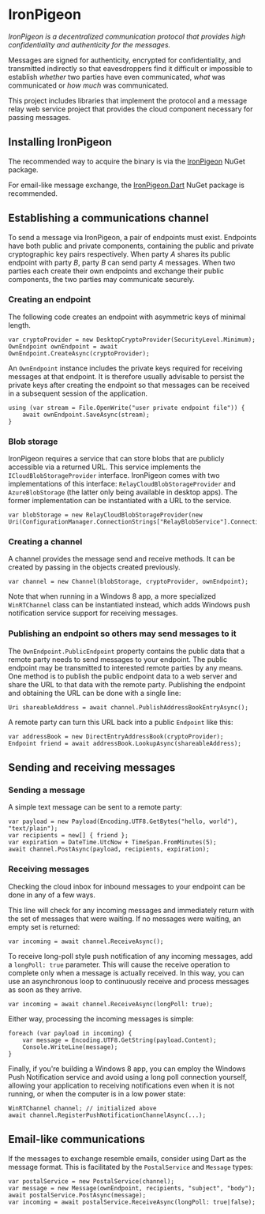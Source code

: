 IronPigeon
==========

*IronPigeon is a decentralized communication protocol that provides high
confidentiality and authenticity for the messages.*

Messages are signed for authenticity, encrypted for confidentiality,
and transmitted indirectly so that eavesdroppers find it difficult or
impossible to establish *whether* two parties have even communicated,
*what* was communicated or *how much* was communicated.

This project includes libraries that implement the protocol and a message
relay web service project that provides the cloud component necessary for
passing messages.

Installing IronPigeon
---------------------

The recommended way to acquire the binary is via the
[IronPigeon][1] NuGet package.

For email-like message exchange, the [IronPigeon.Dart][2]
NuGet package is recommended.

Establishing a communications channel
-------------------------------------

To send a message via IronPigeon, a pair of endpoints must exist.
Endpoints have both public and private components, containing the public
and private cryptographic key pairs respectively.  When party *A* shares its
public endpoint with party *B*, party *B* can send party *A* messages.
When two parties each create their own endpoints and exchange their public
components, the two parties may communicate securely.

### Creating an endpoint
The following code creates an endpoint with asymmetric keys of minimal length.

	var cryptoProvider = new DesktopCryptoProvider(SecurityLevel.Minimum);
	OwnEndpoint ownEndpoint = await OwnEndpoint.CreateAsync(cryptoProvider);

An `OwnEndpoint` instance includes the private keys required for receiving
messages at that endpoint.  It is therefore usually advisable to persist the
private keys after creating the endpoint so that messages can be received
in a subsequent session of the application.

	using (var stream = File.OpenWrite("user private endpoint file")) {
		await ownEndpoint.SaveAsync(stream);
	}

### Blob storage

IronPigeon requires a service that can store blobs that are publicly
accessible via a returned URL.  This service implements the 
`ICloudBlobStorageProvider` interface.  IronPigeon comes with two
implementations of this interface: `RelayCloudBlobStorageProvider` and
`AzureBlobStorage` (the latter only being available in desktop apps).
The former implementation can be instantiated with a URL to the service.

	var blobStorage = new RelayCloudBlobStorageProvider(new Uri(ConfigurationManager.ConnectionStrings["RelayBlobService"].ConnectionString));

### Creating a channel

A channel provides the message send and receive methods.  It can be created
by passing in the objects created previously.

	var channel = new Channel(blobStorage, cryptoProvider, ownEndpoint);

Note that when running in a Windows 8 app, a more specialized `WinRTChannel`
class can be instantiated instead, which adds Windows push notification
service support for receiving messages.

### Publishing an endpoint so others may send messages to it

The `OwnEndpoint.PublicEndpoint` property contains the public data that a
remote party needs to send messages to your endpoint.  The public endpoint
may be transmitted to interested remote parties by any means.  One method is
to publish the public endpoint data to a web server and share the URL to that
data with the remote party.  Publishing the endpoint and obtaining the URL can
be done with a single line:

	Uri shareableAddress = await channel.PublishAddressBookEntryAsync();

A remote party can turn this URL back into a public `Endpoint` like this:

	var addressBook = new DirectEntryAddressBook(cryptoProvider);
	Endpoint friend = await addressBook.LookupAsync(shareableAddress);

Sending and receiving messages
------------------------------

### Sending a message

A simple text message can be sent to a remote party:

	var payload = new Payload(Encoding.UTF8.GetBytes("hello, world"), "text/plain");
	var recipients = new[] { friend };
	var expiration = DateTime.UtcNow + TimeSpan.FromMinutes(5);
	await channel.PostAsync(payload, recipients, expiration);

### Receiving messages

Checking the cloud inbox for inbound messages to your endpoint can be done in
any of a few ways.  

This line will check for any incoming messages and immediately return with
the set of messages that were waiting.  If no messages were waiting, an empty
set is returned:

	var incoming = await channel.ReceiveAsync();

To receive long-poll style push notification of any incoming messages, add a
`longPoll: true` parameter.  This will cause the receive operation to complete
only when a message is actually received.  In this way, you can use an
asynchronous loop to continuously receive and process messages as soon as they
arrive.

	var incoming = await channel.ReceiveAsync(longPoll: true);

Either way, processing the incoming messages is simple:

	foreach (var payload in incoming) {
		var message = Encoding.UTF8.GetString(payload.Content);
		Console.WriteLine(message);
	}

Finally, if you're building a Windows 8 app, you can employ the 
Windows Push Notification service and avoid using a long poll connection
yourself, allowing your application to receiving notifications even when it is
not running, or when the computer is in a low power state:

	WinRTChannel channel; // initialized above
	await channel.RegisterPushNotificationChannelAsync(...);

Email-like communications
-------------------------

If the messages to exchange resemble emails, consider using Dart as the
message format.  This is facilitated by the `PostalService` and `Message`
types:

	var postalService = new PostalService(channel);
	var message = new Message(ownEndpoint, recipients, "subject", "body");
	await postalService.PostAsync(message);
	var incoming = await postalService.ReceiveAsync(longPoll: true|false);

[1]: http://nuget.org/packages/IronPigeon      "IronPigeon NuGet package"
[2]: http://nuget.org/packages/IronPigeon.Dart "IronPigeon.Dart NuGet package"

